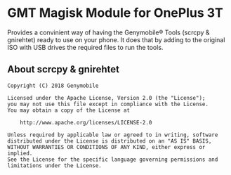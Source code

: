 # GMT Magisk Module for OnePlus 3T

Provides a convinient way of having the Genymobile&reg; Tools (scrcpy & gnirehtet) ready to use on your phone. It does that by adding to the original ISO with USB drives the required files to run the tools.

## About scrcpy & gnirehtet

    Copyright (C) 2018 Genymobile

    Licensed under the Apache License, Version 2.0 (the "License");
    you may not use this file except in compliance with the License.
    You may obtain a copy of the License at

        http://www.apache.org/licenses/LICENSE-2.0

    Unless required by applicable law or agreed to in writing, software
    distributed under the License is distributed on an "AS IS" BASIS,
    WITHOUT WARRANTIES OR CONDITIONS OF ANY KIND, either express or implied.
    See the License for the specific language governing permissions and
    limitations under the License.
